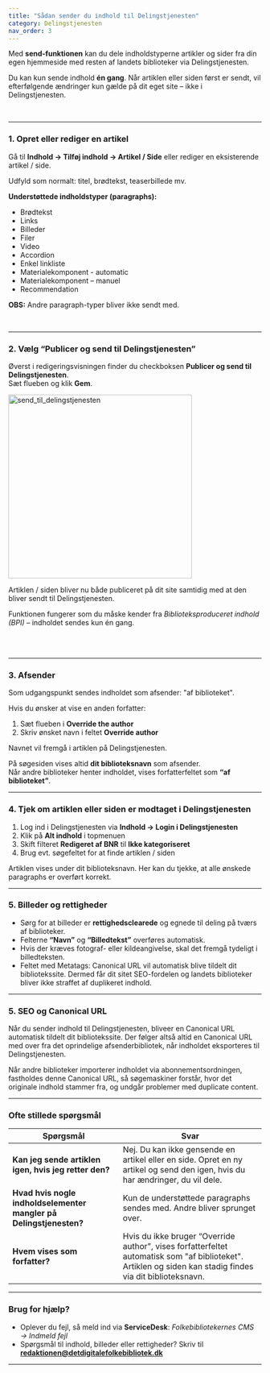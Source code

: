 ```yaml
---
title: "Sådan sender du indhold til Delingstjenesten"
category: Delingstjenesten
nav_order: 3
---
```


Med **send-funktionen** kan du dele indholdstyperne artikler og sider fra din egen hjemmeside med resten af landets biblioteker via Delingstjenesten.

Du kan kun sende indhold **én gang**. Når artiklen eller siden først er sendt, vil efterfølgende ændringer kun gælde på dit eget site – ikke i Delingstjenesten.

<br>

---

### 1. Opret eller rediger en artikel

Gå til **Indhold → Tilføj indhold → Artikel / Side** eller rediger en eksisterende artikel / side.

Udfyld som normalt: titel, brødtekst, teaserbillede mv.

**Understøttede indholdstyper (paragraphs):**

- Brødtekst  
- Links  
- Billeder  
- Filer  
- Video  
- Accordion  
- Enkel linkliste  
- Materialekomponent - automatic
- Materialekomponent – manuel  
- Recommendation  

**OBS:** Andre paragraph-typer bliver ikke sendt med.

<br>

---

### 2. Vælg “Publicer og send til Delingstjenesten”

Øverst i redigeringsvisningen finder du checkboksen **Publicer og send til Delingstjenesten**.  
Sæt flueben og klik **Gem**.

<img width="365" alt="send_til_delingstjenesten" src="https://github.com/user-attachments/assets/bfd05a5e-c8cd-43a6-a73d-95de83dd0a48" />



Artiklen / siden bliver nu både publiceret på dit site samtidig med at den bliver sendt til Delingstjenesten.

Funktionen fungerer som du måske kender fra *Biblioteksproduceret indhold (BPI)* – indholdet sendes kun én gang.

<br>

<br> 


---

### 3. Afsender

Som udgangspunkt sendes indholdet som afsender: "af biblioteket".

Hvis du ønsker at vise en anden forfatter:

1. Sæt flueben i **Override the author**  
2. Skriv ønsket navn i feltet **Override author**

Navnet vil fremgå i artiklen på Delingstjenesten.

På søgesiden vises altid **dit biblioteksnavn** som afsender.  
Når andre biblioteker henter indholdet, vises forfatterfeltet som **“af biblioteket”**.




---

### 4. Tjek om artiklen eller siden er modtaget i Delingstjenesten

1. Log ind i Delingstjenesten via **Indhold → Login i Delingstjenesten**  
2. Klik på **Alt indhold** i topmenuen  
3. Skift filteret **Redigeret af BNR** til **Ikke kategoriseret**  
4. Brug evt. søgefeltet for at finde artiklen / siden

Artiklen vises under dit biblioteksnavn. Her kan du tjekke, at alle ønskede paragraphs er overført korrekt.


---

### 5. Billeder og rettigheder

- Sørg for at billeder er **rettighedsclearede** og egnede til deling på tværs af biblioteker.  
- Felterne **“Navn”** og **“Billedtekst”** overføres automatisk.  
- Hvis der kræves fotograf- eller kildeangivelse, skal det fremgå tydeligt i billedteksten.
- Feltet med Metatags: Canonical URL vil automatisk blive tildelt dit bibliotekssite. Dermed får dit sitet SEO-fordelen og landets biblioteker bliver ikke straffet af duplikeret indhold.


---
### 5. SEO og Canonical URL

Når du sender indhold til Delingstjenesten, bliveer en Canonical URL automatisk tildelt dit bibliotekssite. Der følger altså altid en Canonical URL med over fra det oprindelige afsenderbibliotek, når indholdet eksporteres til Delingstjenesten.

Når andre biblioteker importerer indholdet via abonnementsordningen, fastholdes denne Canonical URL, så søgemaskiner forstår, hvor det originale indhold stammer fra, og undgår problemer med duplicate content.

---

### Ofte stillede spørgsmål

| Spørgsmål | Svar |
|----------|------|
| **Kan jeg sende artiklen igen, hvis jeg retter den?** | Nej. Du kan ikke gensende en artikel eller en side. Opret en ny artikel og send den igen, hvis du har ændringer, du vil dele. |
| **Hvad hvis nogle indholdselementer mangler på Delingstjenesten?** | Kun de understøttede paragraphs sendes med. Andre bliver sprunget over. |
| **Hvem vises som forfatter?** | Hvis du ikke bruger “Override author”, vises forfatterfeltet automatisk som "af biblioteket". Artiklen og siden kan stadig findes via dit biblioteksnavn. |

---

### Brug for hjælp?
- Oplever du fejl, så meld ind via **ServiceDesk**: *Folkebibliotekernes CMS → Indmeld fejl*  
- Spørgsmål til indhold, billeder eller rettigheder? Skriv til [**redaktionen@detdigitalefolkebibliotek.dk**](mailto:redaktionen@detdigitalefolkebibliotek.dk)

---
